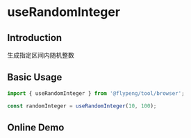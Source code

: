 # useRandomInteger

## Introduction

生成指定区间内随机整数

## Basic Usage

```ts
import { useRandomInteger } from '@flypeng/tool/browser';

const randomInteger = useRandomInteger(10, 100);
```

## Online Demo

<preview path="./index.vue" title="useRandomInteger" description="生成指定区间内随机整数"></preview>
